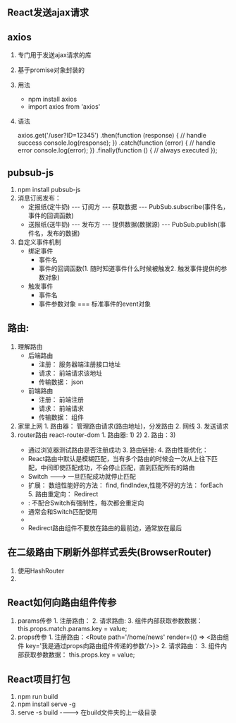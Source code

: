 ## React发送ajax请求
## axios
  1. 专门用于发送ajax请求的库
  2. 基于promise对象封装的
  3. 用法
      -  npm install axios
      -  import axios from 'axios'
      
  4. 语法
      
      
       axios.get('/user?ID=12345')
         .then(function (response) {
           // handle success
           console.log(response);
         })
         .catch(function (error) {
           // handle error
           console.log(error);
         })
         .finally(function () {
           // always executed
         });
         
         
## pubsub-js
  1. npm install pubsub-js
  2. 消息订阅发布：
      - 定报纸(定牛奶) --- 订阅方 --- 获取数据 --- PubSub.subscribe(事件名，事件的回调函数)
      - 送报纸(送牛奶) --- 发布方 --- 提供数据(数据源) --- PubSub.publish(事件名，发布的数据)
  3. 自定义事件机制
      - 绑定事件
          - 事件名
          - 事件的回调函数(1. 随时知道事件什么时候被触发2. 触发事件提供的参数对象)
      - 触发事件
          - 事件名
          - 事件参数对象 === 标准事件的event对象
  
## 路由: 
  1. 理解路由
      - 后端路由
          - 注册： 服务器端注册接口地址
          - 请求： 前端请求该地址
          - 传输数据： json
      - 前端路由
          - 注册： 前端注册
          - 请求： 前端请求
          - 传输数据： 组件
  2. 家里上网
    1. 路由器： 管理路由请求(路由地址)，分发路由
    2. 网线
    3. 发送请求
  3. router路由 react-router-dom
    1. 路由器: 1)	<BrowserRouter>2)	<HashRouter>
    2. 路由：3)	<Route path='路由路径' component={路由组件}>
        - 通过浏览器测试路由是否注册成功
    3. 路由链接: <Link to='路由路径'/> <NavLink to='路由路径' activeClassName='路由地址生效后的动态class类，默认是active'/>
    4. 路由性能优化： 
        -  React路由中默认是模糊匹配，当有多个路由的时候会一次从上往下匹配，中间即使匹配成功，不会停止匹配，直到匹配所有的路由
        -  Switch ---> 一旦匹配成功就停止匹配 
        -  扩展： 数组性能好的方法： find, findIndex,性能不好的方法： forEach
    5. 路由重定向： Redirect
        -  <Redirect to='重定向之后的路由路径'>: 不配合Switch有强制性，每次都会重定向
        -  通常会和Switch匹配使用
        -  <Redirect from='重定向之前的路由路径' to='重定向之后的路由路径'>
        -  Redirect路由组件不要放在路由的最前边，通常放在最后
        
## 在二级路由下刷新外部样式丢失(BrowserRouter)
  1. 使用HashRouter
  2. <link rel="stylesheet" href="%PUBLIC_URL%/bootstrap.css">
  
  
## React如何向路由组件传参
  1. params传参
    1. 注册路由： <Route path='路由路径/:key' component={路由组件}>
    2. 请求路由:  <Link to='路由路径/value'/>
    3. 组件内部获取参数数据： this.props.match.params.key = value;
  2. props传参
    1. 注册路由：<Route path='/home/news' render={() => <路由组件 key='我是通过props向路由组件传递的参数'/>}></Route>
    2. 请求路由： <Link to='路由路径'/>
    3. 组件内部获取参数数据： this.props.key = value;
    
    
## React项目打包
  1. npm run build
  2. npm install serve -g
  3. serve -s build ----> 在build文件夹的上一级目录